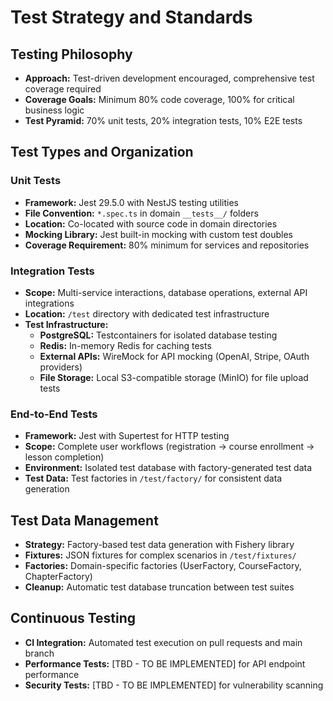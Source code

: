 # Test Strategy and Standards

## Testing Philosophy
- **Approach:** Test-driven development encouraged, comprehensive test coverage required
- **Coverage Goals:** Minimum 80% code coverage, 100% for critical business logic
- **Test Pyramid:** 70% unit tests, 20% integration tests, 10% E2E tests

## Test Types and Organization

### Unit Tests
- **Framework:** Jest 29.5.0 with NestJS testing utilities
- **File Convention:** `*.spec.ts` in domain `__tests__/` folders
- **Location:** Co-located with source code in domain directories
- **Mocking Library:** Jest built-in mocking with custom test doubles
- **Coverage Requirement:** 80% minimum for services and repositories

### Integration Tests
- **Scope:** Multi-service interactions, database operations, external API integrations
- **Location:** `/test` directory with dedicated test infrastructure
- **Test Infrastructure:**
  - **PostgreSQL:** Testcontainers for isolated database testing
  - **Redis:** In-memory Redis for caching tests
  - **External APIs:** WireMock for API mocking (OpenAI, Stripe, OAuth providers)
  - **File Storage:** Local S3-compatible storage (MinIO) for file upload tests

### End-to-End Tests
- **Framework:** Jest with Supertest for HTTP testing
- **Scope:** Complete user workflows (registration → course enrollment → lesson completion)
- **Environment:** Isolated test database with factory-generated test data
- **Test Data:** Test factories in `/test/factory/` for consistent data generation

## Test Data Management
- **Strategy:** Factory-based test data generation with Fishery library
- **Fixtures:** JSON fixtures for complex scenarios in `/test/fixtures/`
- **Factories:** Domain-specific factories (UserFactory, CourseFactory, ChapterFactory)
- **Cleanup:** Automatic test database truncation between test suites

## Continuous Testing
- **CI Integration:** Automated test execution on pull requests and main branch
- **Performance Tests:** [TBD - TO BE IMPLEMENTED] for API endpoint performance
- **Security Tests:** [TBD - TO BE IMPLEMENTED] for vulnerability scanning
